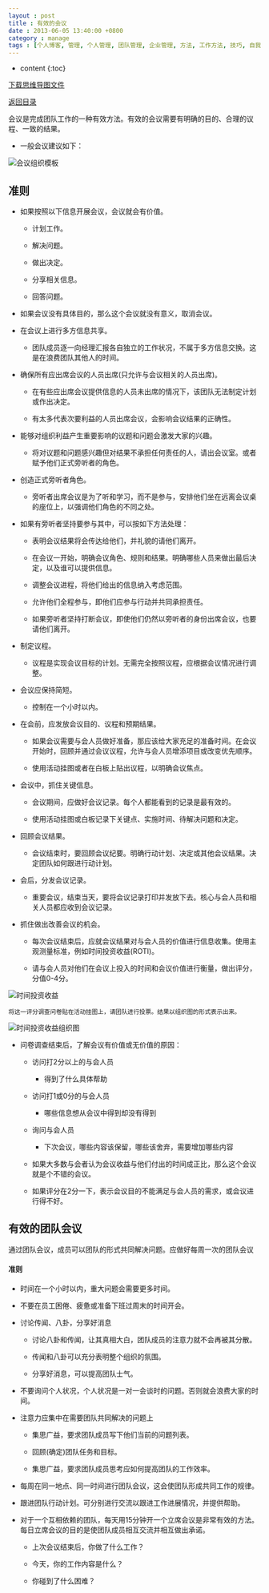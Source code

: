 ```yaml
---
layout : post
title : 有效的会议
date : 2013-06-05 13:40:00 +0800
category : manage
tags : [个人博客, 管理, 个人管理, 团队管理, 企业管理, 方法, 工作方法, 技巧, 自我提升]
---
```


* content
{:toc}


[下载思维导图文件](https://docs.google.com/file/d/0B7UFT4BR96esQ0lLRzB1d1ViTzA/edit?usp=sharing)

[返回目录](/manage/2013/04/07/Behind-closed-doors-secrets-of-great-management/)

会议是完成团队工作的一种有效方法。有效的会议需要有明确的目的、合理的议程、一致的结果。

- 一般会议建议如下：

![](/styles/images/20130605Effective-Meetings/KdSp1.jpg "会议组织模板")

## 准则


- 如果按照以下信息开展会议，会议就会有价值。

    - 计划工作。

    - 解决问题。

    - 做出决定。

    - 分享相关信息。

    - 回答问题。

- 如果会议没有具体目的，那么这个会议就没有意义，取消会议。


- 在会议上进行多方信息共享。

    - 团队成员逐一向经理汇报各自独立的工作状况，不属于多方信息交换。这是在浪费团队其他人的时间。

- 确保所有应出席会议的人员出席(只允许与会议相关的人员出席)。

    - 在有些应出席会议提供信息的人员未出席的情况下，该团队无法制定计划或作出决定。

    - 有太多代表次要利益的人员出席会议，会影响会议结果的正确性。

- 能够对组织利益产生重要影响的议题和问题会激发大家的兴趣。

    - 将对议题和问题感兴趣但对结果不承担任何责任的人，请出会议室。或者赋予他们正式旁听者的角色。

- 创造正式旁听者角色。

    - 旁听者出席会议是为了听和学习，而不是参与，安排他们坐在远离会议桌的座位上，以强调他们角色的不同之处。

- 如果有旁听者坚持要参与其中，可以按如下方法处理：

    - 表明会议结果将会传达给他们，并礼貌的请他们离开。

    - 在会议一开始，明确会议角色、规则和结果。明确哪些人员来做出最后决定，以及谁可以提供信息。

    - 调整会议进程，将他们给出的信息纳入考虑范围。

    - 允许他们全程参与，即他们应参与行动并共同承担责任。

    - 如果旁听者坚持打断会议，即使他们仍然以旁听者的身份出席会议，也要请他们离开。

- 制定议程。

    - 议程是实现会议目标的计划。无需完全按照议程，应根据会议情况进行调整。

- 会议应保持简短。

    - 控制在一个小时以内。

- 在会前，应发放会议目的、议程和预期结果。

    - 如果会议需要与会人员做好准备，那应该给大家充足的准备时间。在会议开始时，回顾并通过会议议程，允许与会人员增添项目或改变优先顺序。

    - 使用活动挂图或者在白板上贴出议程，以明确会议焦点。

- 会议中，抓住关键信息。

    - 会议期间，应做好会议记录。每个人都能看到的记录是最有效的。

    - 使用活动挂图或白板记录下关键点、实施时间、待解决问题和决定。

- 回顾会议结果。

    - 会议结束时，要回顾会议纪要。明确行动计划、决定或其他会议结果。决定团队如何跟进行动计划。

- 会后，分发会议记录。

    - 重要会议，结束当天，要将会议记录打印并发放下去。核心与会人员和相关人员都应收到会议记录。

- 抓住做出改善会议的机会。

    - 每次会议结束后，应就会议结果对与会人员的价值进行信息收集。使用主观测量标准，例如时间投资收益(ROTI)。
    
    - 请与会人员对他们在会议上投入的时间和会议价值进行衡量，做出评分，分值0-4分。

![](/styles/images/20130605Effective-Meetings/OkwNU.jpg "时间投资收益")


    将这一评分调查问卷贴在活动挂图上，请团队进行投票。结果以组织图的形式表示出来。

![](/styles/images/20130605Effective-Meetings/vUwmT.jpg "时间投资收益组织图")

- 问卷调查结束后，了解会议有价值或无价值的原因：

    - 访问打2分以上的与会人员
    
        - 得到了什么具体帮助
        
    - 访问打1或0分的与会人员

        - 哪些信息想从会议中得到却没有得到

    - 询问与会人员

        - 下次会议，哪些内容该保留，哪些该舍弃，需要增加哪些内容

    - 如果大多数与会者认为会议收益与他们付出的时间成正比，那么这个会议就是个不错的会议。

    - 如果评分在2分一下，表示会议目的不能满足与会人员的需求，或会议进行得不好。

## 有效的团队会议

通过团队会议，成员可以团队的形式共同解决问题。应做好每周一次的团队会议

#### 准则

- 时间在一个小时以内，重大问题会需要更多时间。

- 不要在员工困倦、疲惫或准备下班过周末的时间开会。

- 讨论传闻、八卦，分享好消息

    - 讨论八卦和传闻，让其真相大白，团队成员的注意力就不会再被其分散。

    - 传闻和八卦可以充分表明整个组织的氛围。

    - 分享好消息，可以提高团队士气。

- 不要询问个人状况，个人状况是一对一会谈时的问题。否则就会浪费大家的时间。

- 注意力应集中在需要团队共同解决的问题上

    - 集思广益，要求团队成员写下他们当前的问题列表。

    - 回顾(确定)团队任务和目标。

    - 集思广益，要求团队成员思考应如何提高团队的工作效率。

- 每周在同一地点、同一时间进行团队会议，这会使团队形成共同工作的规律。

- 跟进团队行动计划。可分别进行交流以跟进工作进展情况，并提供帮助。

- 对于一个互相依赖的团队，每天用15分钟开一个立席会议是非常有效的方法。每日立席会议的目的是使团队成员相互交流并相互做出承诺。

    - 上次会议结束后，你做了什么工作？

    - 今天，你的工作内容是什么？

    - 你碰到了什么困难？